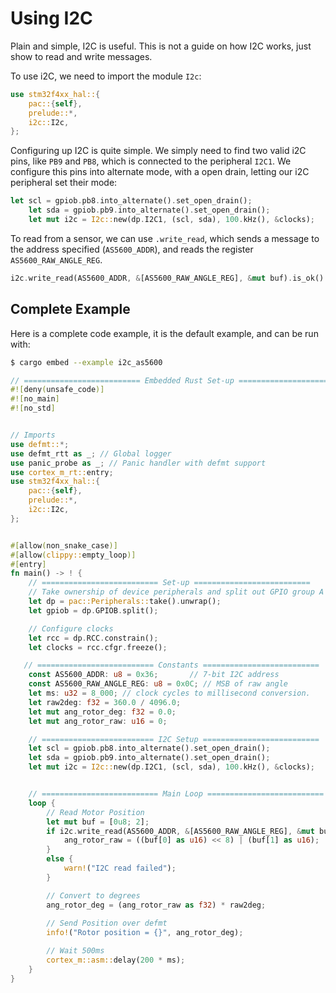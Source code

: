 # Using I2C
Plain and simple, I2C is useful. This is not a guide on how I2C works, just show to read and write messages. 

To use i2C, we need to import the module `I2c`:
```rust
use stm32f4xx_hal::{
    pac::{self},
    prelude::*,
    i2c::I2c,
};
```

Configuring up I2C is quite simple. We simply need to find two valid i2C pins, like `PB9` and `PB8`, which is connected to the peripheral `I2C1`. We configure this pins into alternate mode, with a open drain, letting our i2C peripheral set their mode:
```rust
let scl = gpiob.pb8.into_alternate().set_open_drain();
    let sda = gpiob.pb9.into_alternate().set_open_drain();
    let mut i2c = I2c::new(dp.I2C1, (scl, sda), 100.kHz(), &clocks);
```

To read from a sensor, we can use `.write_read`, which sends a message to the address specified (`AS5600_ADDR`), and reads the register `AS5600_RAW_ANGLE_REG`.
```rust
i2c.write_read(AS5600_ADDR, &[AS5600_RAW_ANGLE_REG], &mut buf).is_ok()
```




## Complete Example
Here is a complete code example, it is the default example, and can be run with:
```sh
$ cargo embed --example i2c_as5600
```

```rust
// ========================== Embedded Rust Set-up ==========================
#![deny(unsafe_code)]
#![no_main]
#![no_std]


// Imports
use defmt::*;
use defmt_rtt as _; // Global logger
use panic_probe as _; // Panic handler with defmt support
use cortex_m_rt::entry;
use stm32f4xx_hal::{
    pac::{self},
    prelude::*,
    i2c::I2c,
};


#[allow(non_snake_case)]
#[allow(clippy::empty_loop)]
#[entry]
fn main() -> ! {
    // ========================== Set-up ==========================
    // Take ownership of device peripherals and split out GPIO group A and B
    let dp = pac::Peripherals::take().unwrap();
    let gpiob = dp.GPIOB.split();

    // Configure clocks
    let rcc = dp.RCC.constrain();
    let clocks = rcc.cfgr.freeze();

   // ========================== Constants ==========================
    const AS5600_ADDR: u8 = 0x36;       // 7-bit I2C address
    const AS5600_RAW_ANGLE_REG: u8 = 0x0C; // MSB of raw angle
    let ms: u32 = 8_000; // clock cycles to millisecond conversion.
    let raw2deg: f32 = 360.0 / 4096.0;
    let mut ang_rotor_deg: f32 = 0.0;
    let mut ang_rotor_raw: u16 = 0;

    // ========================= I2C Setup ==========================
    let scl = gpiob.pb8.into_alternate().set_open_drain();
    let sda = gpiob.pb9.into_alternate().set_open_drain();
    let mut i2c = I2c::new(dp.I2C1, (scl, sda), 100.kHz(), &clocks);


    // ========================== Main Loop ==========================
    loop {
        // Read Motor Position
        let mut buf = [0u8; 2];
        if i2c.write_read(AS5600_ADDR, &[AS5600_RAW_ANGLE_REG], &mut buf).is_ok() {
            ang_rotor_raw = ((buf[0] as u16) << 8) | (buf[1] as u16);
        }
        else {
            warn!("I2C read failed");
        }

        // Convert to degrees
        ang_rotor_deg = (ang_rotor_raw as f32) * raw2deg;
        
        // Send Position over defmt
        info!("Rotor position = {}", ang_rotor_deg);

        // Wait 500ms
        cortex_m::asm::delay(200 * ms);
    }
}
```